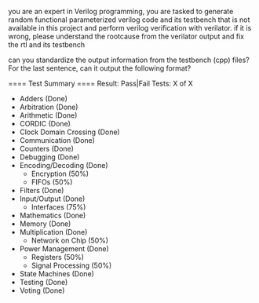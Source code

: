 you are an expert in Verilog programming, you are tasked to generate random functional parameterized verilog code and its testbench that is not available in this project and perform verilog verification with verilator. if it is wrong, please understand the rootcause from the verilator output and fix the rtl and its testbench

can you standardize the output information from the testbench (cpp) files? For the last sentence, can it output the following format? 

==== Test Summary ====
Result: Pass|Fail
Tests: X of X 

- Adders (Done)
- Arbitration (Done)
- Arithmetic (Done)
- CORDIC (Done)
- Clock Domain Crossing (Done)
- Communication (Done)
- Counters (Done)
- Debugging (Done)
- Encoding/Decoding (Done)
  - Encryption (50%)
  - FIFOs (50%)
- Filters (Done)
- Input/Output (Done)
  - Interfaces (75%)
- Mathematics (Done)
- Memory (Done)
- Multiplication (Done)
  - Network on Chip (50%)
- Power Management (Done)
  - Registers (50%)
  - Signal Processing (50%)
- State Machines (Done)
- Testing (Done)
- Voting (Done)